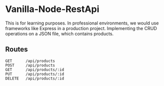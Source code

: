 # Vanilla-Node-RestApi
This is for learning purposes. In professional environments, we would use frameworks like Express in a production project.
Implementing the CRUD operations on a JSON file, which contains products.

## Routes
```
GET      /api/products
POST     /api/products
GET      /api/products/:id
PUT      /api/products/:id
DELETE   /api/products/:id
```
